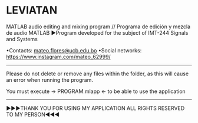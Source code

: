 # LEVIATAN
MATLAB audio editing and mixing program // Programa de edición y mezcla de audio MATLAB
►Program developed for the subject of IMT-244 Signals and Systems

•Contacts:
mateo.flores@ucb.edu.bo
•Social networks:
https://www.instagram.com/mateo_62999/

-------------------------------------------------- -------------------------------------------
Please do not delete or remove any files within the folder, as this will cause an error when running
the program.

You must execute -> PROGRAM.mlapp <- to be able to use the application
-------------------------------------------------- -------------------------------------------

►►►THANK YOU FOR USING MY APPLICATION ALL RIGHTS RESERVED TO MY PERSON◄◄◄
